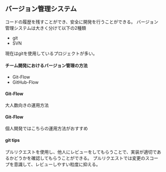 ## バージョン管理システム
コードの履歴を残すことができ、安全に開発を行うことができる。
バージョン管理システムは大きく分けて以下の2種類

- git
- SVN

現在はgitを使用しているプロジェクトが多い。

#### チーム開発におけるバージョン管理の方法

- Git-Flow
- GitHub-Flow

#### Git-Flow
大人数向きの運用方法

#### Git-Flow
個人開発ではこちらの運用方法がおすすめ

#### git tips
プルリクエストを使用し、他人にレビューをしてもらうことで、実装が適切であるかどうかを確認してもらうことができる。
プルリクエストでは変更のスコープを意識して、レビューしやすい粒度に抑える。


